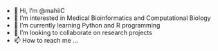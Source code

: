 - 👋 Hi, I’m @mahiiC
- 👀 I’m interested in Medical Bioinformatics and Computational Biology
- 🌱 I’m currently learning Python and R programming
- 💞️ I’m looking to collaborate on research projects
- 📫 How to reach me ...

<!---
mahiiC/mahiiC is a ✨ special ✨ repository because its `README.md` (this file) appears on your GitHub profile.
You can click the Preview link to take a look at your changes.
--->
